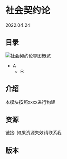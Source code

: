 # 社会契约论
2022.04.24
## 目录
![社会契约论导图概览](./resources/社会契约论.png)
* A
	* B
## 介绍
本模块按照xxxx进行构建
## 资源
链接:
如果资源失效请联系我
## 版本
